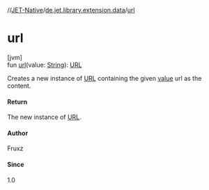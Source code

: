 //[JET-Native](../../index.md)/[de.jet.library.extension.data](index.md)/[url](url.md)

# url

[jvm]\
fun [url](url.md)(value: [String](https://kotlinlang.org/api/latest/jvm/stdlib/kotlin/-string/index.html)): [URL](https://docs.oracle.com/javase/8/docs/api/java/net/URL.html)

Creates a new instance of [URL](https://docs.oracle.com/javase/8/docs/api/java/net/URL.html) containing the given [value](url.md) url as the content.

#### Return

The new instance of [URL](https://docs.oracle.com/javase/8/docs/api/java/net/URL.html).

#### Author

Fruxz

#### Since

1.0
